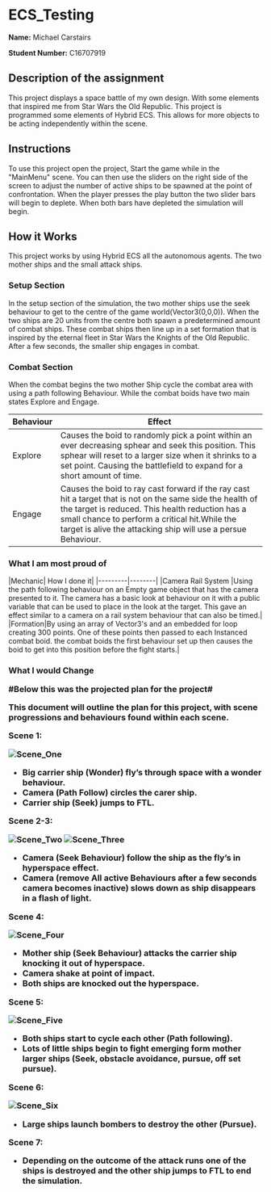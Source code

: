 # ECS_Testing

**Name:** Michael Carstairs

**Student Number:** C16707919

<h2> Description of the assignment </h2>
<p> 
This project displays a space battle of my own design. With some elements that inspired me from Star Wars the Old Republic. This project is programmed some elements of Hybrid ECS. This allows for more objects to be acting independently within the scene. 
</p>

<h2> Instructions </h2>

<p>
To use this project open the project, Start the game while in the "MainMenu" scene. 
You can then use the sliders on the right side of the screen to adjust the number of active ships to be spawned at the point of confrontation. 
When the player presses the play button the two slider bars will begin to deplete. 
When both bars have depleted the simulation will begin.
</p>

<h2>How it Works </h2>
<p>
This project works by using Hybrid ECS all the autonomous agents. The two mother ships and the small attack ships. </br>
<h3>Setup Section</h3>
In the setup section of the simulation, the two mother ships use the seek behaviour to get to the centre of the game world(Vector3(0,0,0)). 
When the two ships are 20 units from the centre both spawn a predetermined amount of combat ships. These combat ships then line up in a set formation that is inspired by the eternal fleet in Star Wars the Knights of the Old Republic. After a few seconds, the smaller ship engages in combat. </br>
<h3>Combat Section</h3>
When the combat begins the two mother Ship cycle the combat area with using a path following Behaviour. While the combat boids have two main states Explore and Engage. 

|Behaviour| Effect |
|---------|--------|
|Explore  |Causes the boid to randomly pick a point within an ever decreasing sphear and seek this position. This sphear will reset to a larger size when it shrinks to a set point. Causing the battlefield to expand for a short amount of time.|
|Engage   |Causes the boid to ray cast forward if the ray cast hit a target that is not on the same side the health of the target is reduced. This health reduction has a small chance to perform a critical hit.While the target is alive the attacking ship will use a persue Behaviour.|
</p> 
<h3>What I am most proud of</h3>
<p>
|Mechanic| How I done it|
|---------|--------|
|Camera Rail System |Using the path following behaviour on an Empty game object that has the camera presented to it. The camera has a basic look at behaviour on it with a public variable that can be used to place in the look at the target. This gave an effect similar to a camera on a rail system behaviour that can also be timed.|
|Formation|By using an array of Vector3's and an embedded for loop creating 300 points. One of these points then passed to each Instanced combat boid. the combat boids the first behaviour set up then causes the boid to get into this position before the fight starts.|
</p>

<h3> What I would Change<h/3>
 <p></p>



#Below this was the projected plan for the project#

This document will outline the plan for this project, with scene progressions and behaviours found within each scene. 

**Scene 1:** 

![Scene_One](https://github.com/Ignisdeus/ECS_Testing/blob/master/Images/Scene_One.jpg)
 
-	Big carrier ship (Wonder) fly’s through space with a wonder behaviour. 
-	Camera (Path Follow) circles the carer ship.
-	Carrier ship (Seek) jumps to FTL.

**Scene 2-3:**

  ![Scene_Two](https://github.com/Ignisdeus/ECS_Testing/blob/master/Images/Scene_Two.jpg)
  ![Scene_Three](https://github.com/Ignisdeus/ECS_Testing/blob/master/Images/Scene_Three.jpg)
-	Camera (Seek Behaviour) follow the ship as the fly’s in hyperspace effect. 
-	Camera (remove All active Behaviours after a few seconds camera becomes inactive) slows down as ship disappears in a flash of light. 
 
**Scene 4:** 

 ![Scene_Four](https://github.com/Ignisdeus/ECS_Testing/blob/master/Images/Scene_Four.jpg)
-	Mother ship (Seek Behaviour) attacks the carrier ship knocking it out of hyperspace.
-	Camera shake at point of impact. 
-	Both ships are knocked out the hyperspace. 

**Scene 5:** 

 ![Scene_Five](https://github.com/Ignisdeus/ECS_Testing/blob/master/Images/Scene_Five.jpg)
-	Both ships start to cycle each other (Path following).
-	Lots of little ships begin to fight emerging form mother larger ships (Seek, obstacle avoidance, pursue, off set pursue).

**Scene 6:** 

 ![Scene_Six](https://github.com/Ignisdeus/ECS_Testing/blob/master/Images/Scene_Six.jpg)
-	Large ships launch bombers to destroy the other (Pursue).

**Scene 7:** 

-	Depending on the outcome of the attack runs one of the ships is destroyed and the other ship jumps to FTL to end the simulation. 
 
